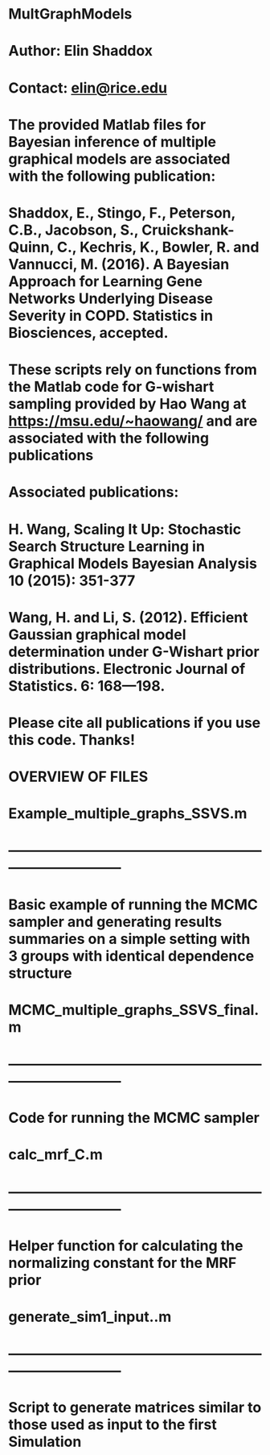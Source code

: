 # MultGraphModels
# Author: Elin Shaddox
# Contact: elin@rice.edu
#
# The provided Matlab files for Bayesian inference of multiple graphical models are  associated with the following publication:
#
# Shaddox, E., Stingo, F., Peterson, C.B., Jacobson, S., Cruickshank-Quinn, C., Kechris, K., Bowler, R. and Vannucci, M. (2016). A Bayesian Approach for Learning Gene Networks Underlying Disease Severity in COPD. Statistics in Biosciences, accepted.
#
# These scripts rely on functions from the Matlab code for G-wishart sampling provided by Hao Wang at https://msu.edu/~haowang/ and are associated with the following publications
#
# Associated publications:
# H. Wang, Scaling It Up: Stochastic Search Structure Learning in Graphical Models Bayesian Analysis 10 (2015): 351-377
#
# Wang, H. and Li, S. (2012). Efficient Gaussian graphical model determination under G-Wishart prior distributions. Electronic Journal of Statistics. 6: 168—198.
#
# Please cite all publications if you use this code. Thanks!
#
# OVERVIEW OF FILES 
#
# Example_multiple_graphs_SSVS.m
# ——————————————————————————
# Basic example of running the MCMC sampler and generating results summaries on a simple setting with 3 groups with identical dependence structure
#
# MCMC_multiple_graphs_SSVS_final.m
# ——————————————————————————
# Code for running the MCMC sampler
#
# calc_mrf_C.m
# ——————————————————————————
# Helper function for calculating the normalizing constant for the MRF prior
#
# generate_sim1_input..m
# ——————————————————————————
# Script to generate matrices similar to those used as input to the first Simulation
#
#
